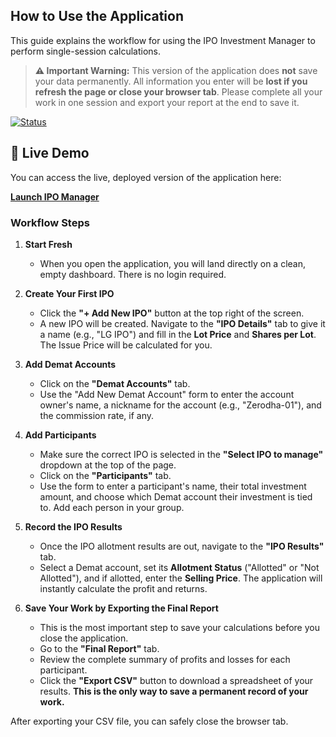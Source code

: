 ## How to Use the Application

This guide explains the workflow for using the IPO Investment Manager to perform single-session calculations.

> **⚠️ Important Warning:** This version of the application does **not** save your data permanently. All information you enter will be **lost if you refresh the page or close your browser tab**. Please complete all your work in one session and export your report at the end to save it.

[![Status](https://img.shields.io/badge/Status-Live-brightgreen?style=flat-square)](https://ipo-manager.vercel.app)

## 🚀 Live Demo

You can access the live, deployed version of the application here:

**[Launch IPO Manager](https://ipo-manager.vercel.app)**


### Workflow Steps

1.  **Start Fresh**
    * When you open the application, you will land directly on a clean, empty dashboard. There is no login required.

2.  **Create Your First IPO**
    * Click the **"+ Add New IPO"** button at the top right of the screen.
    * A new IPO will be created. Navigate to the **"IPO Details"** tab to give it a name (e.g., "LG IPO") and fill in the **Lot Price** and **Shares per Lot**. The Issue Price will be calculated for you.

3.  **Add Demat Accounts**
    * Click on the **"Demat Accounts"** tab.
    * Use the "Add New Demat Account" form to enter the account owner's name, a nickname for the account (e.g., "Zerodha-01"), and the commission rate, if any.

4.  **Add Participants**
    * Make sure the correct IPO is selected in the **"Select IPO to manage"** dropdown at the top of the page.
    * Click on the **"Participants"** tab.
    * Use the form to enter a participant's name, their total investment amount, and choose which Demat account their investment is tied to. Add each person in your group.

5.  **Record the IPO Results**
    * Once the IPO allotment results are out, navigate to the **"IPO Results"** tab.
    * Select a Demat account, set its **Allotment Status** ("Allotted" or "Not Allotted"), and if allotted, enter the **Selling Price**. The application will instantly calculate the profit and returns.

6.  **Save Your Work by Exporting the Final Report**
    * This is the most important step to save your calculations before you close the application.
    * Go to the **"Final Report"** tab.
    * Review the complete summary of profits and losses for each participant.
    * Click the **"Export CSV"** button to download a spreadsheet of your results. **This is the only way to save a permanent record of your work.**

After exporting your CSV file, you can safely close the browser tab.
